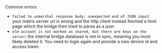 Common errors:

- `failed to unmarshal response body: unexpected end of JSON input`: your matrix server url is wrong and the http
    client instead fetched a html page which the bridge then tried to parse as a json
- `olm account is not marked as shared, but there are keys on the server`: the internal bridge database
    is not in sync, meaning you most likely deleted it. You need to login again and provide a new device id
    and access token
